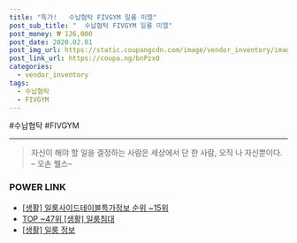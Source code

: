 ```yaml
--- 
title: "특가!   수납협탁 FIVGYM 일룸 미엘" 
post_sub_title: "  수납협탁 FIVGYM 일룸 미엘" 
post_money: ₩ 126,000 
post_date: 2020.02.01 
post_img_url: https://static.coupangcdn.com/image/vendor_inventory/images/2019/01/23/15/8/83796170-d5f3-40a9-83ca-8396880088e0.jpg 
post_link_url: https://coupa.ng/bnPzxO 
categories: 
  - vendor_inventory 
tags: 
  - 수납협탁 
  - FIVGYM 
--- 
```

  #수납협탁 #FIVGYM 
<hr> 

> 자신이 해야 할 일을 결정하는 사람은 세상에서 단 한 사람, 오직 나 자신뿐이다. – 오손 웰스–  


### POWER LINK

* <a href="https://blog.naver.com/fasyy4321/221770834100" target="_blank"> [생활] 일룸사이드테이블특가정보 순위 ~15위</a>
* <a href="https://blog.naver.com/an0733/221792185629" target="_blank"> TOP ~47위 [생활] 일룸침대</a>
* <a href="https://blog.naver.com/sakai111/221761872781" target="_blank"> [생활] 일룸 정보 </a>
